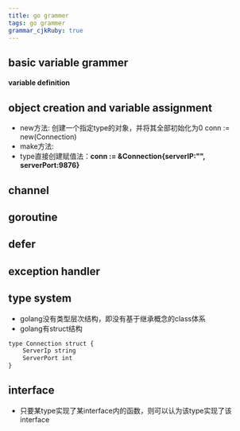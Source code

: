 ```yaml
---
title: go grammer
tags: go grammer
grammar_cjkRuby: true
---
```



## basic variable grammer
#### variable definition


## object creation and variable assignment
- new方法: 创建一个指定type的对象，并将其全部初始化为0  conn := new(Connection)
- make方法: 
- type直接创建赋值法：**conn := &Connection{serverIP:"", serverPort:9876}**

## channel

## goroutine

## defer

## exception handler

## type system
- golang没有类型层次结构，即没有基于继承概念的class体系
- golang有struct结构 

``` javascript
type Connection struct {
    ServerIp string
    ServerPort int
}
```
## interface
- 只要某type实现了某interface内的函数，则可以认为该type实现了该interface
